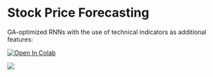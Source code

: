 # Stock Price Forecasting
GA-optimized RNNs with the use of technical indicators as additional features: 

[![Open In Colab](https://colab.research.google.com/assets/colab-badge.svg)](https://colab.research.google.com/github/khaykingleb/Stock-Price-Forecasting/blob/main/scripts/main.ipynb)

 <p>
    <img src="https://github.com/khaykingleb/Stock-Price-Forecasting/blob/main/images/ga_rnn.svg">
</p>
